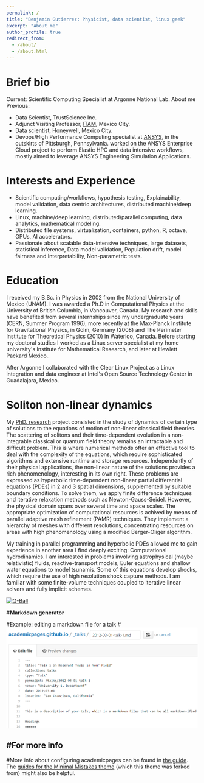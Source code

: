 ```yaml
---
permalink: /
title: "Benjamin Gutierrez: Physicist, data scientist, linux geek"
excerpt: "About me"
author_profile: true
redirect_from: 
  - /about/
  - /about.html
---
```


Brief bio
======

Current: Scientific Computing Specialist  at Argonne National Lab. About me
Previous:
 - Data Scientist, TrustScience Inc.
 - Adjunct Visiting Professor, [ITAM](http://www.itam.mx), Mexico City.
 - Data scientist, Honeywell, Mexico City.
 - Devops/High Performance Computing specialist at [ANSYS](http://www.ansys.com), in the outskirts of Pittsburgh, Pennsylvania. worked on the ANSYS Enterprise Cloud project to perform Elastic HPC and data intensive workflows, mostly aimed to leverage ANSYS Engineering Simulation Applications. 

Interests and Experience
======

- Scientific computing/workflows, hypothesis testing, Explainability, model validation, data centric architectures, distributed machine/deep learning. 
- Linux, machine/deep learning, distributed/parallel computing, data analytics, mathematical modeling. 
- Distributed file systems, virtualization, containers, python, R, octave, GPUs, AI accelerators. 
- Passionate about scalable data-intensive techniques, large datasets, statistical inference, Data model validation, Population drift, model fairness and Interpretability, Non-parametric tests.




Education
======

I received my B.Sc. in Physics in 2002 from the National University of Mexico (UNAM). I was awarded a Ph.D in Computational Physics at the University of British Columbia, in Vancouver, Canada. My research and skills have benefited from several internships since my undergraduate years (CERN, Summer Program 1996), more recently at the Max-Planck Institute for Gravitational Physics, in Golm, Germany (2008) and The Perimeter Institute for Theoretical Physics (2010) in Waterloo, Canada. Before starting my doctoral studies I worked as a Linux server specialist at my home university's Institute for Mathematical Research, and later at Hewlett Packard Mexico..

After Argonne I collaborated with the Clear Linux Project as a Linux integration and data engineer at Intel's Open Source Technology Center in Guadalajara, Mexico.

Soliton non-linear dynamics 
======

My [PhD. research](http://circle.ubc.ca/handle/2429/44527) project consisted in the study of dynamics of certain type of solutions to the equations of motion of non-linear classical field theories. The scattering of solitons and their time-dependent evolution in a non-integrable classical or quantum field theory remains an intractable and difficult problem. This is where numerical methods offer an effective tool to deal with the complexity of the equations, which require sophisticated algorithms and extensive runtime and storage resources. Independently of their physical applications, the non-linear nature of the solutions provides a rich phenomenology, interesting in its own right.
These problems are expressed as hyperbolic time-dependent non-linear partial differential equations (PDEs) in 2 and 3 spatial dimensions, supplemented by suitable  boundary conditions. To solve them, we apply finite difference techniques and iterative relaxation methods such as Newton-Gauss-Seidel. However, the physical domain spans over several time and space scales. The appropriate optimization of computational resources is achived by means of parallel adaptive mesh refinement (PAMR) techniques. They implement a hierarchy of meshes with different resolutions, concentrating resources on areas with high phenomenology using a modified Berger-Oliger algorithm.

My training in parallel programming and hyperbolic PDEs allowed me to gain experience in another area I find deeply exciting: Computational hydrodinamics. I am interested in problems involving astrophysical (maybe relativistic) fluids, reactive-transport models, Euler equations and shallow water equations to model tsunamis. Some of this equations develop shocks, which require the use of high resolution shock capture methods. I am familiar with some finite-volume techniques coupled to iterative linear solvers and fully implicit schemes. 

[![Q-Ball](https://img.youtube.com/vi/kOWGQkMA-ng/0.jpg#center)](https://youtu.be/kOWGQkMA-ng "Q-Ball collision right-angle scattering v=0.6")




#**Markdown generator**


#Example: editing a markdown file for a talk
#![Editing a markdown file for a talk](/images/editing-talk.png)

#For more info
------
#More info about configuring academicpages can be found in [the guide](https://academicpages.github.io/markdown/). The [guides for the Minimal Mistakes theme](https://mmistakes.github.io/minimal-mistakes/docs/configuration/) (which this theme was forked from) might also be helpful.
